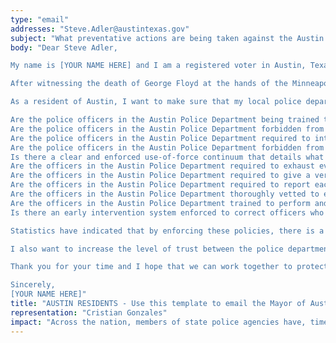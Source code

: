 ```yaml
---
type: "email"
addresses: "Steve.Adler@austintexas.gov"
subject: "What preventative actions are being taken against the Austin Police Department?"
body: "Dear Steve Adler,

My name is [YOUR NAME HERE] and I am a registered voter in Austin, Texas. I am writing to you today to ask what you are doing, as the Mayor of Austin, to ensure that your officers are not abusing their power and are held accountable for their actions.

After witnessing the death of George Floyd at the hands of the Minneapolis Police Department, I am left feeling outraged, frustrated, and hurt. The system has failed yet another black man and we are anxiously waiting to see if the officers responsible for his death will face consequences.

As a resident of Austin, I want to make sure that my local police department is taking the necessary preventative measures to ensure that incidents like this will not occur in the future. So I ask:

Are the police officers in the Austin Police Department being trained to de-escalate altercations by using peaceful conflict resolution strategies?
Are the police officers in the Austin Police Department forbidden from using carotid restraints (chokeholds, strangleholds, etc.) and hog-tying methods? Furthermore, are they forbidden from transporting civilians in uncomfortable positions, such as face down in a vehicle?
Are the police officers in the Austin Police Department required to intervene if they witness another officer using excessive force? Will officers be reprimanded if they fail to intervene?
Are the police officers in the Austin Police Department forbidden from shooting at moving vehicles?
Is there a clear and enforced use-of-force continuum that details what weapons and force are acceptable in a wide variety of civilian-police interactions?
Are the officers in the Austin Police Department required to exhaust every other possible option before using excessive force?
Are the officers in the Austin Police Department required to give a verbal warning to civilians before drawing their weapon or using excessive force?
Are the officers in the Austin Police Department required to report each time they threaten to or use force on civilians?
Are the officers in the Austin Police Department thoroughly vetted to ensure that they do not have a history with abuse, racism, xenophobia, homophobia / transphobia, or discrimination?
Are the officers in the Austin Police Department trained to perform and seek necessary medical action after using excessive force?
Is there an early intervention system enforced to correct officers who use excessive force? Additionally, how many complaints does an officer have to receive before they are reprimanded? Before they are terminated? More than three complaints are unacceptable.

Statistics have indicated that by enforcing these policies, there is a significant decrease in civilian complaints and injury due to excessive force. If any of the policies are not currently in place, then what is being done to ensure that they are going to be enforced in the near future? What can I do, as a concerned citizen, to set these policies in motion?

I also want to increase the level of trust between the police department and the community. To establish trust, there has to be transparency. I would like to see the Austin Police Department collect and report data on civilian deaths that occurred in custody and as a result of an officer’s use of excessive force. The data should be broken down by demographics and should showcase the race, gender, sexuality, and religion of the civilians. Allowing the public access to this information will show us where we, as a community, fall short.

Thank you for your time and I hope that we can work together to protect the Austin community. I refuse to let the next hashtag come from here.

Sincerely,
[YOUR NAME HERE]"
title: "AUSTIN RESIDENTS - Use this template to email the Mayor of Austin to quiz them on what preventive actions are being taken to protect against police brutality from Austin Police Department."
representation: "Cristian Gonzales"
impact: "Across the nation, members of state police agencies have, time and time again, abused their power and have killed black Americans in a horrific manner, devoid of any lawfulness. Our nation has observed the cruel and evil killings of George Floyd, Breonna Taylor, Eric Garner, Ahmed Aubrey, and countless others of black Americans. Email the Mayor for the city of Austin and press the question--are you, Steve Adler, taking any preventative actions to ensure that such acts of cruelty against African Americans don't happen as a consequence of policing with racist motives?"
---
```


